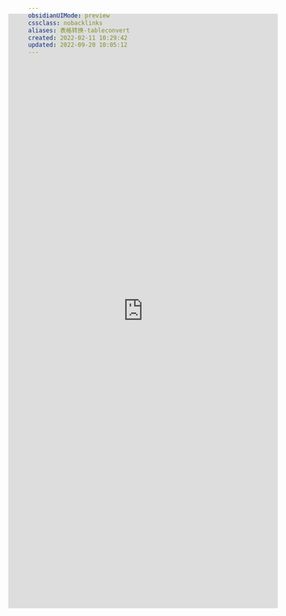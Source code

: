 ```yaml
---
obsidianUIMode: preview
cssclass: nobacklinks
aliases: 表格转换-tableconvert
created: 2022-02-11 10:29:42
updated: 2022-09-20 10:05:12
---
```


<div style="height:600px;margin:-100px 0px -40px -40px;" >
              <iFrame id="carbon-iframe" src="https://tableconvert.com/" width="100%" height="1200" frameborder="no" border="0" marginwidth="0" marginheight="0" scrolling="no" allowtransparency="yes">
             </iFrame>
</div> 

